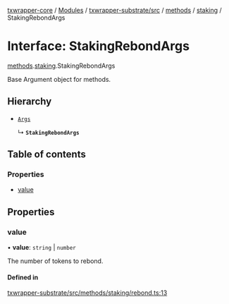 [txwrapper-core](../README.md) / [Modules](../modules.md) / [txwrapper-substrate/src](../modules/txwrapper_substrate_src.md) / [methods](../modules/txwrapper_substrate_src.methods.md) / [staking](../modules/txwrapper_substrate_src.methods.staking.md) / StakingRebondArgs

# Interface: StakingRebondArgs

[methods](../modules/txwrapper_substrate_src.methods.md).[staking](../modules/txwrapper_substrate_src.methods.staking.md).StakingRebondArgs

Base Argument object for methods.

## Hierarchy

- [`Args`](../modules/txwrapper_core_src.md#args)

  ↳ **`StakingRebondArgs`**

## Table of contents

### Properties

- [value](txwrapper_substrate_src.methods.staking.StakingRebondArgs.md#value)

## Properties

### value

• **value**: `string` \| `number`

The number of tokens to rebond.

#### Defined in

[txwrapper-substrate/src/methods/staking/rebond.ts:13](https://github.com/paritytech/txwrapper-core/blob/fe8eeb2/packages/txwrapper-substrate/src/methods/staking/rebond.ts#L13)
